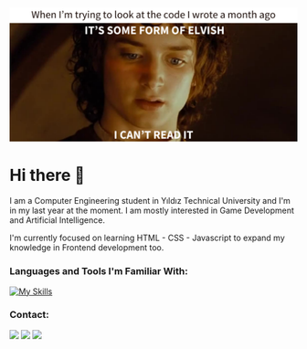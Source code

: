
<!--
- 🔭 I’m currently working on ...
- 🌱 I’m currently learning ...
- 👯 I’m looking to collaborate on ...
- 🤔 I’m looking for help with ...
- 💬 Ask me about ...
- 📫 How to reach me: ...
- 😄 Pronouns: ...
- ⚡ Fun fact: ...
-->

![elvish](elvish.png)
# Hi there 👋
I am a Computer Engineering student in Yıldız Technical University and I'm in my last year at the moment. I am mostly interested in Game Development and Artificial Intelligence.

I'm currently focused on learning HTML - CSS - Javascript to expand my knowledge in Frontend development too.

### Languages and Tools I'm Familiar With:
[![My Skills](https://skillicons.dev/icons?i=c,cs,py,java,unity,html,css,matlab,latex,github)](https://skillicons.dev)

### Contact:
[<img src="https://skillicons.dev/icons?i=gmail">](mailto:ahmetbedri3@gmail.com)
[<img src="https://skillicons.dev/icons?i=linkedin">](https://www.linkedin.com/in/affan-topal/)
[<img src="https://skillicons.dev/icons?i=instagram">](https://www.instagram.com/_aabt_/)
